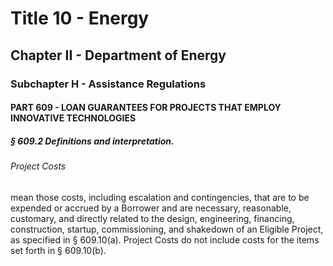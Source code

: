 
# Title 10 - Energy
## Chapter II - Department of Energy
### Subchapter H - Assistance Regulations
#### PART 609 - LOAN GUARANTEES FOR PROJECTS THAT EMPLOY INNOVATIVE TECHNOLOGIES
##### § 609.2 Definitions and interpretation.
###### Project Costs

mean those costs, including escalation and contingencies, that are to be expended or accrued by a Borrower and are necessary, reasonable, customary, and directly related to the design, engineering, financing, construction, startup, commissioning, and shakedown of an Eligible Project, as specified in § 609.10(a). Project Costs do not include costs for the items set forth in § 609.10(b).

